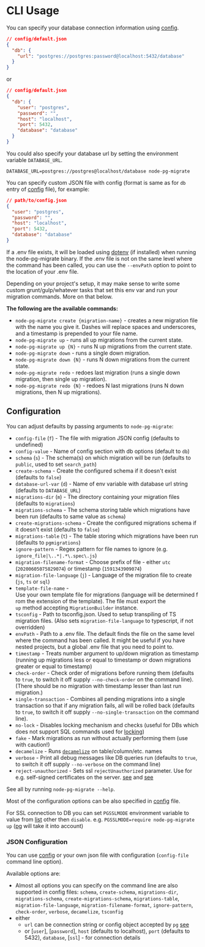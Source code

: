 # CLI Usage

You can specify your database connection information using [config](https://www.npmjs.com/package/config).

```json
// config/default.json
{
  "db": {
    "url": "postgres://postgres:password@localhost:5432/database"
  }
}
```

or

```json
// config/default.json
{
  "db": {
    "user": "postgres",
    "password": "",
    "host": "localhost",
    "port": 5432,
    "database": "database"
  }
}
```

You could also specify your database url by setting the environment variable `DATABASE_URL`.

```
DATABASE_URL=postgres://postgres@localhost/database node-pg-migrate
```

You can specify custom JSON file with config (format is same as for `db` entry of [config](https://www.npmjs.com/package/config) file), for example:

```json
// path/to/config.json
{
  "user": "postgres",
  "password": "",
  "host": "localhost",
  "port": 5432,
  "database": "database"
}
```

If a .env file exists, it will be loaded using [dotenv](https://www.npmjs.com/package/dotenv) (if installed) when running the node-pg-migrate binary. If the .env file is not on the same level where the command has been called, you can use the `--envPath` option to point to the location of your .env file.

Depending on your project's setup, it may make sense to write some custom grunt/gulp/whatever tasks that set this env var and run your migration commands. More on that below.

**The following are the available commands:**

- `node-pg-migrate create {migration-name}` - creates a new migration file with the name you give it. Dashes will replace spaces and underscores, and a timestamp is prepended to your file name.
- `node-pg-migrate up` - runs all up migrations from the current state.
- `node-pg-migrate up {N}` - runs N up migrations from the current state.
- `node-pg-migrate down` - runs a single down migration.
- `node-pg-migrate down {N}` - runs N down migrations from the current state.
- `node-pg-migrate redo` - redoes last migration (runs a single down migration, then single up migration).
- `node-pg-migrate redo {N}` - redoes N last migrations (runs N down migrations, then N up migrations).

## Configuration

You can adjust defaults by passing arguments to `node-pg-migrate`:

- `config-file` (`f`) - The file with migration JSON config (defaults to undefined)
- `config-value` - Name of config section with db options (default to `db`)
- `schema` (`s`) - The schema(s) on which migration will be run (defaults to `public`, used to set `search_path`)
- `create-schema` - Create the configured schema if it doesn't exist (defaults to `false`)
- `database-url-var` (`d`) - Name of env variable with database url string (defaults to `DATABASE_URL`)
- `migrations-dir` (`m`) - The directory containing your migration files (defaults to `migrations`)
- `migrations-schema` - The schema storing table which migrations have been run (defaults to same value as `schema`)
- `create-migrations-schema` - Create the configured migrations schema if it doesn't exist (defaults to `false`)
- `migrations-table` (`t`) - The table storing which migrations have been run (defaults to `pgmigrations`)
- `ignore-pattern` - Regex pattern for file names to ignore (e.g. `ignore_file|\..*|.*\.spec\.js`)
- `migration-filename-format` - Choose prefix of file - either `utc` (`20200605075829074`) or timestamp (`1591343909074`)
- `migration-file-language` (`j`) - Language of the migration file to create (`js`, `ts` or `sql`)
- `template-file-name` - Use your own template file for migrations (language will be determined from the extension of the template). The file must export the `up` method accepting `MigrationBuilder` instance.
- `tsconfig` - Path to tsconfig.json. Used to setup transpiling of TS migration files. (Also sets `migration-file-language` to typescript, if not overridden)
- `envPath` - Path to a .env file. The default finds the file on the same level where the command has been called. It might be useful if you have nested projects, but a global .env file that you need to point to.
- `timestamp` - Treats number argument to up/down migration as timestamp (running up migrations less or equal to timestamp or down migrations greater or equal to timestamp)
- `check-order` - Check order of migrations before running them (defaults to `true`, to switch it off supply `--no-check-order` on the command line).
  (There should be no migration with timestamp lesser than last run migration.)
- `single-transaction` - Combines all pending migrations into a single transaction so that if any migration fails, all will be rolled back (defaults to `true`, to switch it off supply `--no-single-transaction` on the command line).
- `no-lock` - Disables locking mechanism and checks (useful for DBs which does not support SQL commands used for [locking](migrations.md#locking))
- `fake` - Mark migrations as run without actually performing them (use with caution!)
- `decamelize` - Runs [`decamelize`](https://github.com/sindresorhus/decamelize) on table/column/etc. names
- `verbose` - Print all debug messages like DB queries run (defaults to `true`, to switch it off supply `--no-verbose` on the command line)
- `reject-unauthorized` - Sets ssl `rejectUnauthorized` parameter. Use for e.g. self-signed certificates on the server. [see](https://node-postgres.com/announcements#2020-02-25) and [see](https://github.com/brianc/node-postgres/issues/2009)

See all by running `node-pg-migrate --help`.

Most of the configuration options can be also specified in [config](https://www.npmjs.com/package/config) file.

For SSL connection to DB you can set `PGSSLMODE` environment variable to value from [list](https://www.postgresql.org/docs/current/static/libpq-connect.html#LIBPQ-CONNECT-SSLMODE) other then `disable`.
e.g. `PGSSLMODE=require node-pg-migrate up` ([pg](https://github.com/brianc/node-postgres/blob/main/CHANGELOG.md#v260) will take it into account)

### JSON Configuration

You can use [config](https://www.npmjs.com/package/config) or your own json file with configuration (`config-file` command line option).

Available options are:

- Almost all options you can specify on the command line are also supported in config files: `schema`, `create-schema`, `migrations-dir`, `migrations-schema`, `create-migrations-schema`, `migrations-table`, `migration-file-language`, `migration-filename-format`, `ignore-pattern`, `check-order`, `verbose`, `decamelize`, `tsconfig`
- either
  - `url` can be connection string or config object accepted by `pg` [see](https://node-postgres.com/features/connecting#Programmatic)
  - or [`user`], [`password`], `host` (defaults to localhost), `port` (defaults to 5432), `database`, [`ssl`] - for connection details
